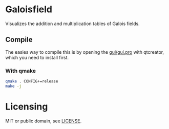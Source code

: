 # Galoisfield

Visualizes the addition and multiplication tables of Galois fields.

## Compile

The easies way to compile this is by opening the [gui/gui.pro](gui/gui.pro) with qtcreator, which you need to install first.

### With qmake

```sh
qmake . CONFIG+=release
make -j
```

# Licensing
MIT or public domain, see [LICENSE](LICENSE).

